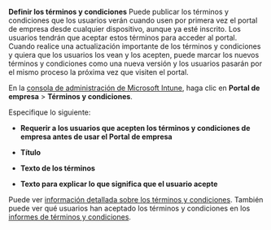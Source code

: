 **Definir los términos y condiciones** Puede publicar los términos y condiciones que los usuarios verán cuando usen por primera vez el portal de empresa desde cualquier dispositivo, aunque ya esté inscrito. Los usuarios tendrán que aceptar estos términos para acceder al portal. Cuando realice una actualización importante de los términos y condiciones y quiera que los usuarios los vean y los acepten, puede marcar los nuevos términos y condiciones como una nueva versión y los usuarios pasarán por el mismo proceso la próxima vez que visiten el portal.

En la [consola de administración de Microsoft Intune](http://manage.microsoft.com), haga clic en **Portal de empresa** &gt; **Términos y condiciones**.

Especifique lo siguiente:

-   **Requerir a los usuarios que acepten los términos y condiciones de empresa antes de usar el Portal de empresa**

-   **Título**

-   **Texto de los términos**

-   **Texto para explicar lo que significa que el usuario acepte**

Puede ver [información detallada sobre los términos y condiciones](https://technet.microsoft.com/library/mt405893.aspx).  También puede ver qué usuarios han aceptado los términos y condiciones en los [informes de términos y condiciones](https://technet.microsoft.com/library/dn646977.aspx).



<!--HONumber=Jul16_HO3-->


